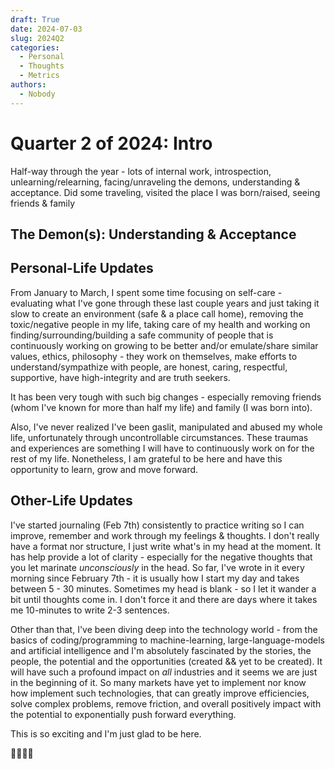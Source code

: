 ```yaml
---
draft: True
date: 2024-07-03
slug: 2024Q2
categories:
  - Personal
  - Thoughts
  - Metrics
authors:
  - Nobody
---
```


# Quarter 2 of 2024: Intro

Half-way through the year - lots of internal work, introspection, unlearning/relearning, facing/unraveling the demons, understanding & acceptance. Did some traveling, visited the place I was born/raised, seeing friends & family

## The Demon(s): Understanding & Acceptance

## Personal-Life Updates

From January to March, I spent some time focusing on self-care - evaluating what I've gone through these last couple years and just taking it slow to create an environment (safe & a place call home), removing the toxic/negative people in my life, taking care of my health and working on finding/surrounding/building a safe community of people that is continuously working on growing to be better and/or emulate/share similar values, ethics, philosophy - they work on themselves, make efforts to understand/sympathize with people, are honest, caring, respectful, supportive, have high-integrity and are truth seekers.      

It has been very tough with such big changes - especially removing friends (whom I've known for more than half my life) and family (I was born into).

Also, I've never realized I've been gaslit, manipulated and abused my whole life, unfortunately through uncontrollable circumstances. These traumas and experiences are something I will have to continuously work on for the rest of my life. Nonetheless, I am grateful to be here and have this opportunity to learn, grow and move forward.

## Other-Life Updates

I've started journaling (Feb 7th) consistently to practice writing so I can improve, remember and work through my feelings & thoughts. I don't really have a format nor structure, I just write what's in my head at the moment. It has help provide a lot of clarity - especially for the negative thoughts that you let marinate *unconsciously* in the head. So far, I've wrote in it every morning since February 7th - it is usually how I start my day and takes between 5 - 30 minutes. Sometimes my head is blank - so I let it wander a bit until thoughts come in. I don't force it and there are days where it takes me 10-minutes to write 2-3 sentences.

Other than that, I've been diving deep into the technology world - from the basics of coding/programming to machine-learning, large-language-models and artificial intelligence and I'm absolutely fascinated by the stories, the people, the potential and the opportunities (created && yet to be created). It will have such a profound impact on *all* industries and it seems we are just in the beginning of it. So many markets have yet to implement nor know how implement such technologies, that can greatly improve efficiencies, solve complex problems, remove friction, and overall positively impact with the potential to exponentially push forward everything. 

This is so exciting and I'm just glad to be here.

🩵🩶💜💙